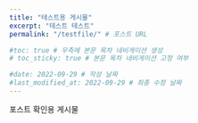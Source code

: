 ```yaml
---
title: "테스트용 게시물"
excerpt: "테스트 테스트"
permalink: "/testfile/" # 포스트 URL

#toc: true # 우측에 본문 목차 네비게이션 생성
# toc_sticky: true # 본문 목차 네비게이션 고정 여부

#date: 2022-09-29 # 작성 날짜
#last_modified_at: 2022-09-29 # 최종 수정 날짜
---
```


포스트 확인용 게시물